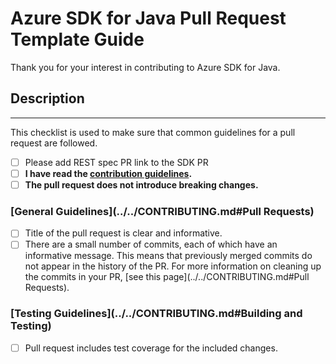 <!-- DO NOT DELETE THIS TEMPLATE -->
# Azure SDK for Java Pull Request Template Guide

Thank you for your interest in contributing to Azure SDK for Java.

## Description
<!--
Please add an informative description that covers that changes made by the pull request.

If you are regenerating your SDK based off of a new swagger spec, please add the link to the corresponding swagger spec pull request that has been merged in the azure-rest-api-specs repository
-->

---

This checklist is used to make sure that common guidelines for a pull request are followed.
- [ ] Please add REST spec PR link to the SDK PR
- [ ] **I have read the [contribution guidelines](https://github.com/Azure/azure-sdk-for-java/blob/master/CONTRIBUTING.md).**
- [ ] **The pull request does not introduce breaking changes.**

### [General Guidelines](../../CONTRIBUTING.md#Pull Requests)
- [ ] Title of the pull request is clear and informative.
- [ ] There are a small number of commits, each of which have an informative message. This means that previously merged commits do not appear in the history of the PR. For more information on cleaning up the commits in your PR, [see this page](../../CONTRIBUTING.md#Pull Requests).

### [Testing Guidelines](../../CONTRIBUTING.md#Building and Testing)
- [ ] Pull request includes test coverage for the included changes.
